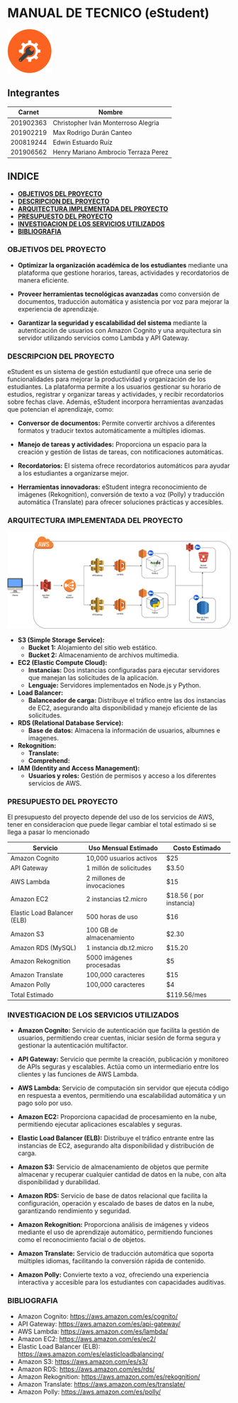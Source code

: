 # **MANUAL DE TECNICO  (eStudent)**

![Icono](img_tecnico/Tecnico.png)


## Integrantes

| Carnet     | Nombre                                     |
|------------|--------------------------------------------|
| 201902363  | Christopher Iván Monterroso Alegria        |
| 201902219  | Max Rodrigo Durán Canteo                   |
| 200819244  | Edwin Estuardo Ruíz                        |
| 201906562  | Henry Mariano Ambrocio Terraza Perez       |

## **INDICE**

- [**OBJETIVOS DEL PROYECTO**](#objetivos-del-proyecto)
- [**DESCRIPCION DEL PROYECTO**](#descripcion-del-proyecto)
- [**ARQUITECTURA IMPLEMENTADA DEL PROYECTO**](#arquitectura-implementada-del-proyecto)
- [**PRESUPUESTO DEL PROYECTO**](#presupuesto-del-proyecto)
- [**INVESTIGACION DE LOS SERVICIOS UTILIZADOS**](#investigacion-de-los-servicios-utilizados)
- [**BIBLIOGRAFIA**](#bibliografia)




### OBJETIVOS DEL PROYECTO

- **Optimizar la organización académica de los estudiantes** mediante una plataforma que gestione horarios, tareas, actividades y recordatorios de manera eficiente.

- **Proveer herramientas tecnológicas avanzadas** como conversión de documentos, traducción automática y asistencia por voz para mejorar la experiencia de aprendizaje.

- **Garantizar la seguridad y escalabilidad del sistema** mediante la autenticación de usuarios con Amazon Cognito y una arquitectura sin servidor utilizando servicios como Lambda y API Gateway.

### DESCRIPCION DEL PROYECTO

eStudent es un sistema de gestión estudiantil que ofrece una serie de funcionalidades para mejorar la productividad y organización de los estudiantes. La plataforma permite a los usuarios gestionar su horario de estudios, registrar y organizar tareas y actividades, y recibir recordatorios sobre fechas clave. Además, eStudent incorpora herramientas avanzadas que potencian el aprendizaje, como:

- **Conversor de documentos:** Permite convertir archivos a diferentes formatos y traducir textos automáticamente a múltiples idiomas.

- **Manejo de tareas y actividades:** Proporciona un espacio para la creación y gestión de listas de tareas, con notificaciones automáticas.

- **Recordatorios:** El sistema ofrece recordatorios automáticos para ayudar a los estudiantes a organizarse mejor.

- **Herramientas innovadoras:** eStudent integra reconocimiento de imágenes (Rekognition), conversión de texto a voz (Polly) y traducción automática (Translate) para ofrecer soluciones prácticas y accesibles.

### ARQUITECTURA IMPLEMENTADA DEL PROYECTO
![arquitectura](img_tecnico/Arquitectura.png)

* **S3 (Simple Storage Service):**
  * **Bucket 1:** Alojamiento del sitio web estático.
  * **Bucket 2:** Almacenamiento de archivos multimedia.
* **EC2 (Elastic Compute Cloud):**
  * **Instancias:** Dos instancias configuradas para ejecutar servidores que manejan las solicitudes de la aplicación.
  * **Lenguaje:** Servidores implementados en Node.js y Python.
* **Load Balancer:**
  * **Balanceador de carga:** Distribuye el tráfico entre las dos instancias de EC2, asegurando alta disponibilidad y manejo eficiente de las solicitudes.
* **RDS (Relational Database Service):**
  * **Base de datos:** Almacena la información de usuarios, albumnes e imagenes.
* **Rekognition:**
  * **Translate:** 
  * **Comprehend:**
* **IAM (Identity and Access Management):**
  * **Usuarios y roles:** Gestión de permisos y acceso a los diferentes servicios de AWS.






### PRESUPUESTO DEL PROYECTO

El presupuesto del proyecto depende del uso de los servicios de AWS, tener en consideracion que puede llegar cambiar el total estimado si se llega a pasar lo mencionado

| Servicio                    | Uso Mensual Estimado       | Costo Estimado          |
| --------------------------- | -------------------------- | ----------------------- |
| Amazon Cognito              | 10,000 usuarios activos    | $25                     |
| API Gateway                 | 1 millón de solicitudes    | $3.50                   |
| AWS Lambda                  | 2 millones de invocaciones | $15                     |
| Amazon EC2                  | 2 instancias t2.micro      | $18.56 ( por instancia) |
| Elastic Load Balancer (ELB) | 500 horas de uso           | $16                     |
| Amazon S3                   | 100 GB de almacenamiento   | $2.30                   |
| Amazon RDS (MySQL)          | 1 instancia db.t2.micro    | $15.20                  |
| Amazon Rekognition          | 5000 imágenes procesadas   | $5                      |
| Amazon Translate            | 100,000 caracteres         | $15                     |
| Amazon Polly                | 100,000 caracteres         | $4                      |
| Total Estimado              |                            | $119.56/mes             |



### INVESTIGACION DE LOS SERVICIOS UTILIZADOS
- **Amazon Cognito:** Servicio de autenticación que facilita la gestión de usuarios, permitiendo crear cuentas, iniciar sesión de forma segura y gestionar la autenticación multifactor.

- **API Gateway:** Servicio que permite la creación, publicación y monitoreo de APIs seguras y escalables. Actúa como un intermediario entre los clientes y las funciones de AWS Lambda.

- **AWS Lambda:** Servicio de computación sin servidor que ejecuta código en respuesta a eventos, permitiendo una escalabilidad automática y un pago solo por uso.
- **Amazon EC2:** Proporciona capacidad de procesamiento en la nube, permitiendo ejecutar aplicaciones escalables y seguras.

- **Elastic Load Balancer (ELB):** Distribuye el tráfico entrante entre las instancias de EC2, asegurando alta disponibilidad y distribución de carga.

- **Amazon S3:** Servicio de almacenamiento de objetos que permite almacenar y recuperar cualquier cantidad de datos en la nube, con alta disponibilidad y durabilidad.

- **Amazon RDS:** Servicio de base de datos relacional que facilita la configuración, operación y escalado de bases de datos en la nube, garantizando rendimiento y seguridad.

- **Amazon Rekognition:** Proporciona análisis de imágenes y videos mediante el uso de aprendizaje automático, permitiendo funciones como el reconocimiento facial o de objetos.

- **Amazon Translate:** Servicio de traducción automática que soporta múltiples idiomas, facilitando la conversión rápida de contenido.

- **Amazon Polly:** Convierte texto a voz, ofreciendo una experiencia interactiva y accesible para los estudiantes con capacidades auditivas.


### BIBLIOGRAFIA
- Amazon Cognito: https://aws.amazon.com/es/cognito/
- API Gateway: https://aws.amazon.com/es/api-gateway/
- AWS Lambda: https://aws.amazon.com/es/lambda/
- Amazon EC2: https://aws.amazon.com/es/ec2/
- Elastic Load Balancer (ELB): https://aws.amazon.com/es/elasticloadbalancing/
- Amazon S3: https://aws.amazon.com/es/s3/
- Amazon RDS: https://aws.amazon.com/es/rds/
- Amazon Rekognition: https://aws.amazon.com/es/rekognition/
- Amazon Translate: https://aws.amazon.com/es/translate/
- Amazon Polly: https://aws.amazon.com/es/polly/
